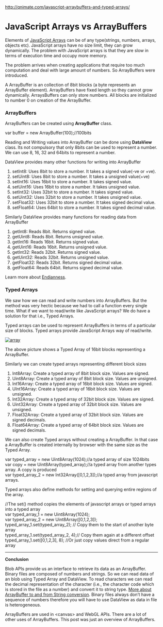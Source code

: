 <a href="http://qnimate.com/javascript-arraybuffers-and-typed-arrays/">http://qnimate.com/javascript-arraybuffers-and-typed-arrays/</a><div id="articleHeader"><h1>JavaScript Arrays vs ArrayBuffers</h1></div><p> Elements of <a href="http://www.w3schools.com/js/js_arrays.asp" target="_blank">JavaScript Arrays</a> can be of any type(strings, numbers, arrays, objects etc). JavaScript arrays have no size limit, they can grow dynamically. The problem with JavaScript arrays is that they are slow in terms of execution time and occupy more memory.</p><p>The problem arrives when creating applications that require too much computation and deal with large amount of numbers. So ArrayBuffers were introduced.</p><p>A ArrayBuffer is an collection of 8bit blocks (a byte represents an ArrayBuffer element). ArrayBuffers have fixed length so they cannot grow dynamically. ArraysBuffers can only store numbers. All blocks are initialized to number 0 on creation of the ArrayBuffer.</p><h3>ArrayBuffers</h3><p> ArrayBuffers can be created using <b>ArrayBuffer</b> class.</p><div><div>var buffer = new ArrayBuffer(100);//100bits</div><p>Reading and Writing values into ArrayBuffer can be done using <b>DataView</b> class. Its not compulsory that only 8bits can be used to represent a number. We can use 8, 16, 32 and 64bits to represent a number.</p><p>DataView provides many other functions for writing into ArrayBuffer</p><ol><li>setInt8: Uses 8bit to store a number. It takes a signed value(-ve or +ve).</li><li>setUint8: Uses 8bit to store a number. It takes a unsigned value(+ve)</li><li>setInt16: Uses 16bit to store a number. It takes signed value.</li><li>setUint16: Uses 16bit to store a number. It takes unsigned value.</li><li>setInt32: Uses 32bit to store a number. It takes signed value.</li><li>setUint32: Uses 32bit to store a number. It takes unsigned value.</li><li>setFloat32: Uses 32bit to store a number. It takes signed decimal value.</li><li>setFloat64: Uses 64bit to store a number. It takes signed decimal value.</li></ol><p>Similarly DataView provides many functions for reading data from ArrayBuffer</p><ol><li>getInt8: Reads 8bit. Returns signed value.</li><li>getUint8: Reads 8bit. Returns unsigned value.</li><li>getInt16: Reads 16bit. Returns signed value.</li><li>getUint16: Reads 16bit. Returns unsigned value.</li><li>getInt32: Reads 32bit. Returns signed value.</li><li>getUint32: Reads 32bit. Returns unsigned value.</li><li>getFloat32: Reads 32bit. Returns signed decimal value.</li><li>getFloat64: Reads 64bit. Returns signed decimal value.</li></ol><p>Learn more about <a href="http://en.wikipedia.org/wiki/Endianness" target="_blank">Endianness</a>.</p><h3>Typed Arrays</h3><p> We saw how we can read and write numbers into ArrayBuffers. But the method was very hectic because we had to call a function every single time. What if we want to read/write like JavaScript arrays? We do have a solution for that i.e., Typed Arrays.</p><p>Typed arrays can be used to represent ArrayBuffers in terms of a particular size of blocks. Typed arrays provide JavaScript Arrays way of read/write.</p><p><a href="http://qnimate.com/wp-content/uploads/2014/06/array.jpg" target="_blank" class="readableLinkWithLargeImage"><div class="readableLargeImageContainer"><img src="http://qnimate.com/wp-content/uploads/2014/06/array.jpg"   alt="array" /></div></a></p><p>The above picture shows a Typed Array of 16bit blocks representing a ArrayBuffer.</p><p>Similarly we can create typed arrays representing different block sizes</p><ol><li>Int8Array: Create a typed array of 8bit block size. Values are signed.</li><li>Uint8Array: Create a typed array of 8bit block size. Values are unsigned.</li><li>Int16Array: Create a typed array of 16bit block size. Values are signed.</li><li>UInt16Array: Create a typed array of 16bit block size. Values are unsigned.</li><li>Int32Array: Create a typed array of 32bit block size. Values are signed.</li><li>Uint32Array: Create a typed array of 32bit block size. Values are unsigned.</li><li>Float32Array: Create a typed array of 32bit block size. Values are signed decimals.</li><li>Float64Array: Create a typed array of 64bit block size. Values are signed decimals.</li></ol><p>We can also create Typed arrays without creating a ArrayBuffer. In that case a ArrayBuffer is created internally by browser with the same size as the Typed Array.</p><div><div>var typed_array = new Uint8Array(1024);//a typed array of size 1024bits<br /> var copy = new Uint8Array(typed_array);//a typed array from another types array. A copy is produced<br /> var typed_array_2 = new Int32Array([0,1,2,3]);//a typed array from javascript arrays.</div><p>Typed arrays also define methods for setting and querying entire regions of the array.</p><div><div>//The set() method copies the elements of javascript arrays or typed arrays into a typed array<br /> var typed_array_1 = new Uint8Array(1024);<br /> var typed_array_2 = new Uint8Array([0,1,2,3]);<br /> typed_array_1.set(typed_array_2); // Copy them to the start of another byte array<br /> typed_array_1.set(typed_array_2, 4);// Copy them again at a different offset <br /> typed_array_1.set([0,1,2,3], 8); //Or just copy values direct from a regular array</div><hr /><p><strong>Conclusion</strong></p><p>Blob APIs provide us an interface to retrieve its data as an ArrayBuffer. Binary files are composed of numbers and strings. So we can read data of an blob using Typed Array and DataView. To read characters we can read the decimal representation of the character (i.e., the character code which is stored in the file as a number) and convert it to string type. <a href="http://updates.html5rocks.com/2012/06/How-to-convert-ArrayBuffer-to-and-from-String" target="_blank">More about ArrayBuffer to and from String conversion</a>.    Binary files always don’t have a sequence of numbers therefore you will have to use DataView as data in file is heterogeneous.</p><p>ArrayBuffers are used in &lt;canvas&gt; and WebGL APIs. There are a lot of other uses of ArrayBuffers. This post was just an overview of ArrayBuffers.</p>